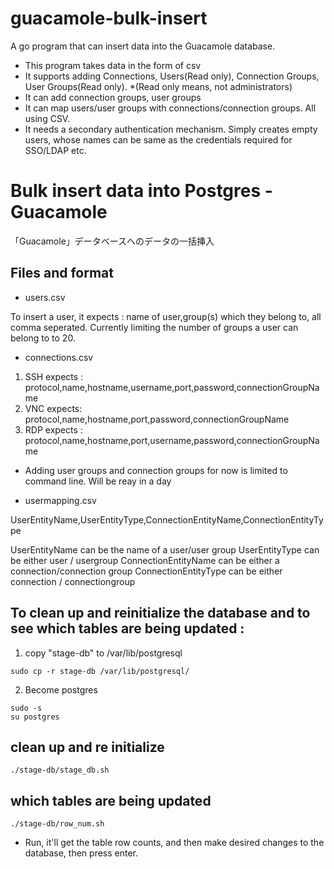 # guacamole-bulk-insert
A go program that can insert data into the Guacamole database.

- This program takes data in the form of csv
- It supports adding Connections, Users(Read only), Connection Groups, User Groups(Read only). *(Read only means, not administrators) 
- It can add connection groups, user groups
- It can map users/user groups with connections/connection groups. All using CSV.
- It needs a secondary authentication mechanism. Simply creates empty users, whose names can be same as the credentials required for SSO/LDAP etc.


# Bulk insert data into Postgres - Guacamole

「Guacamole」データベースへのデータの一括挿入

## Files and format

- users.csv

To insert a user, it expects : name of user,group(s) which they belong to, all comma seperated. Currently limiting the number of groups a user can belong to to 20.

- connections.csv

1. SSH expects : protocol,name,hostname,username,port,password,connectionGroupName
2. VNC expects: protocol,name,hostname,port,password,connectionGroupName
3. RDP expects : protocol,name,hostname,port,username,password,connectionGroupName

- Adding user groups and connection groups for now is limited to command line. Will be reay in a day

- usermapping.csv

UserEntityName,UserEntityType,ConnectionEntityName,ConnectionEntityType

UserEntityName can be the name of a user/user group
UserEntityType can be either user / usergroup
ConnectionEntityName can be either a connection/connection group
ConnectionEntityType can be either connection / connectiongroup




## To clean up and reinitialize the database and to see which tables are being updated :

1. copy "stage-db" to /var/lib/postgresql

```
sudo cp -r stage-db /var/lib/postgresql/
```

2. Become postgres

```
sudo -s
su postgres
```

## clean up and re initialize

```
./stage-db/stage_db.sh
```

## which tables are being updated

```
./stage-db/row_num.sh
```

- Run, it'll get the table row counts, and then make desired changes to the database, then press enter.
